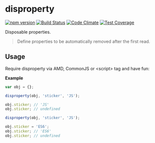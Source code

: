 # disproperty
[![npm version](https://img.shields.io/npm/v/disproperty.svg)](https://www.npmjs.com/package/disproperty)
[![Build Status](https://img.shields.io/travis/vlazar/disproperty.svg)](https://travis-ci.org/vlazar/disproperty)
[![Code Climate](https://img.shields.io/codeclimate/github/vlazar/disproperty.svg)](https://codeclimate.com/github/vlazar/disproperty)
[![Test Coverage](https://img.shields.io/codeclimate/coverage/github/vlazar/disproperty.svg)](https://codeclimate.com/github/vlazar/disproperty/coverage)

Disposable properties.

> Define properties to be automatically removed after the first read.

## Usage

Require disproperty via AMD, CommonJS or &lt;script&gt; tag and have fun:

**Example**

```javascript
var obj = {};

disproperty(obj, 'sticker', 'JS');

obj.sticker; // 'JS'
obj.sticker; // undefined

disproperty(obj, 'sticker', 'JS');

obj.sticker = 'ES6';
obj.sticker; // 'ES6'
obj.sticker; // undefined
```
